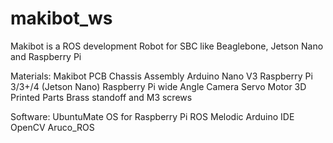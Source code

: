 # makibot_ws
Makibot is a ROS development Robot for SBC like Beaglebone, Jetson Nano and Raspberry Pi

Materials:
Makibot PCB Chassis Assembly
Arduino Nano V3
Raspberry Pi 3/3+/4 (Jetson Nano)
Raspberry Pi wide Angle Camera
Servo Motor
3D Printed Parts
Brass standoff and M3 screws

Software:
UbuntuMate OS for Raspberry Pi
ROS Melodic
Arduino IDE
OpenCV
Aruco_ROS
